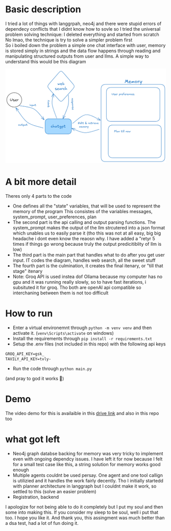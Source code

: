 # Basic description
I tried a lot of things with langgrpah, neo4j and there were stupid errors of dependecy conflicts that I didnt know how to sovle so I tried the universal problem solving technique: I deleted everything and started from scratch   
No lmao, the technique is try to solve a simpler problem first  
So i boiled down the problem a simple one chat interface with user, memory is stored simply in strings and the data flow happens through reading and manipulating structured outputs from user and llms. A simple way to understand this would be this diagram

![Flow](flow.png)

# A bit more detail
Theres only 4 parts to the code
- One defines all the "state" variables, that will be used to represent the memory of the program
This consistes of the variables messages, system_prompt, user_preferences, plan
- The second part is the api calling and output parsing functions. The system_prompt makes the output of the llm strcutered into a json format which unables us to easily parse it (tho this was not at all easy, big big headache i dont even know the reaosn why. I have added a "retyr 5 times if things go wrong because truly the output predicitiblity of llm is low)
- The third part is the main part that handles what to do after you get user input. IT codes the diagram, handles web search, all the sweet stuff
- The fourth part is the culmination, it creates the final itenary, or "till that stage" itenary
- Note: Groq API is used instea dof Ollama because my computer has no gpu and it was running really slowly, so to have fast iterations, i subsituted it for groq. Tho both are openAI api compatible so interchaning between them is not too difficult
# How to run
- Enter a virtual environemnt through `python -m venv venv` and then activate it. (`venv\Scripts\activate` on windows)
- Install the requirements through `pip install -r requirements.txt`
- Setup the .env files (not included in this repo) with the following api keys
```env
GROQ_API_KEY=gsk_
TAVILY_API_KEY=tvly-
```
- Run the code through `python main.py`

(and pray to god it works 🤞)

# Demo
The video demo for this is availaible in this [drive link](https://drive.google.com/file/d/1tqtUk7SrNA7fPJeS3e0pNCasEqBOrVAh/view?usp=sharing) and also in this repo too

# what got left
- Neo4j graph databse backing for memory was very tricky to implement even with ongoing dependcy issues. I have left it for now because I felt for a  small test case like this, a string solution for memory works good enough
- Multiple agents couldnt be used persay. One agent and one tool callign is utilizied and it handles the work fairly decently. Tho I initially startedd with planner architecture in langgraph but I couldnt make it work, so settled to this (solve an easier problem)
- Registration, backend

I apologize for not being able to do it completely but I put my soul and then some into making this. If you consider my sleep to be soul, well i put that too. I hope you like it. And thank you, this assingment was much better than a dsa test, had a lot of fun doing it. 


